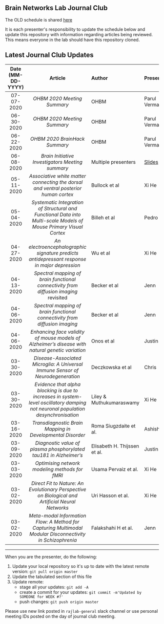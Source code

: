 Brain Networks Lab Journal Club
---

The OLD schedule is shared [here](https://docs.google.com/spreadsheets/d/1ByGjJErnOnr8B-xiYPzZLfBsqS0NZp3QMiwtfqfAE14/edit#gid=0)

It is each presenter's responsibility to update the schedule below and update this repository with information regarding articles being reviewed. This means everyone in the lab should have this repository cloned.

Latest Journal Club Updates
---
Date (MM-DD-YYYY)| Article | Author | Presenter | Presentation Link
:---: | :---: | :--- | :--- | :---
07-07-2020 | *OHBM 2020 Meeting Summary* | OHBM | Parul Verma | [Slides](https://drive.google.com/file/d/15F9meb3ZSi3BHk3JmOHxQW-_AsfVvV2s/view?usp=sharing)
06-30-2020 | *OHBM 2020 Meeting Summary* | OHBM | Parul Verma | [Slides](https://drive.google.com/file/d/1zORVDCfh3fNemNRbYa92nRNjQNsmdbPi/view?usp=sharing)
06-22-2020 | *OHBM 2020 BrainHack Summary* | OHBM | Parul Verma | [Slides](https://drive.google.com/file/d/1cv_hoJNcsd9zx5wDmSHNXdQKT5ph4aYW/view?usp=sharing)
06-08-2020 | *Brain Initiative Investigators Meeting summary* | Multiple presenters | [Slides](https://drive.google.com/file/d/1U5_rG3wfdH50QATDFEruOoClX59wQzcC/view?usp=sharing)
05-11-2020 | *Associative white matter connecting the dorsal and ventral posterior human cortex* | Bullock et al | Xi He | [Google Slides](https://docs.google.com/presentation/d/1vCmz1ogjY-pRtkx22yRXQ_g4fVini2SZVSjCFG9_oW4/edit?usp=sharing)
05-04-2020 | *Systematic Integration of Structural and Functional Data into Multi-scale Models of Mouse Primary Visual Cortex* | Billeh et al | Pedro | PDF
04-27-2020 | *An electroencephalographic signature predicts antidepressant response in major depression* | Wu et al | Xi He | [Google Slides](https://docs.google.com/presentation/d/1umKlQKwqofyw-dyEK6tiCbnP3BvMyP4-vUUXQdvPcfI/edit?usp=sharing)
04-13-2020 | *Spectral mapping of brain functional connectivity from diffusion imaging* revisited | Becker et al | Jenn |
04-06-2020 | *Spectral mapping of brain functional connectivity from diffusion imaging* | Becker et al | Jenn | [Google Slides](https://docs.google.com/presentation/d/1ffcv2yyfAY-tw8TRMkEa6mqfPYvATsO7dHuxVquBnww/edit?usp=sharing)
04-06-2020 | *Enhancing face validity of mouse models of Alzheimer’s disease with natural genetic variation* | Onos et al | Justin | [Google Slides](https://docs.google.com/presentation/d/17oTlu8wsQLf1Buo7QhRljzo221gA3UPrSkuVvLTNmi0/edit?usp=sharing)
03-30-2020 | *Disease-Associated Microglia: A Universal Immune Sensor of Neurodegeneration* | Deczkowska et al | Chris | [Google Slides](https://drive.google.com/file/d/12ktkWxHURAi33AyyvqdpBhsSVUisS_wd/view)
03-30-2020 | *Evidence that alpha blocking is due to increases in system-level oscillatory damping not neuronal population desynchronisation* | Liley & Muthukumaraswamy | Xi He | [Google Slides](Muthukumaraswamy)
03-16-2020 | *Transdiagnostic Brain Mapping in Developmental Disorder* | Roma Siugzdaite et al. | Ashish | |
03-09-2020 | *Diagnostic value of plasma phosphorylated tau181 in Alzheimer’s* | Elisabeth H. Thijssen et al. | Justin | [PowerPoint](https://drive.google.com/open?id=1bkU7mpCDOnQqvcGiz6xIGwboQc0fzRKC)
03-03-2020 | *Optimising network modeling methods for fMRI* | Usama Pervaiz et al. | Xi He | [Google Slides](https://docs.google.com/presentation/d/1cp7ubdnOuy58BWpMkI1QF4RNoqwqwXQT4w0COWmwn2Y/edit?usp=sharing)
03-02-2020 | *Direct Fit to Nature: An Evolutionary Perspective on Biological and Artificial Neural Networks* | Uri Hasson et al. | Xi He | [Google Slides](https://docs.google.com/presentation/d/1-UCYLgt0CrrszFaSrqPKiblyiBaySJ1QYNM75mxI0fg/edit?usp=sharing)
03-02-2020 |  *Meta-modal Information Flow: A Method for Capturing Multimodal Modular Disconnectivity in Schizophrenia* | Falakshahi H et al. | Jenn | [Google Slides](https://docs.google.com/presentation/d/1FW6hpkQ6z5aKJ8axhl8Q30ZaagYszxqTtZSgvYTUTxw/edit?usp=sharing)

---

When you are the presenter, do the following:
 1. Update your local repository so it's up to date with the latest remote version: `git pull origin master`
 2. Update the tabulated section of this file
 3. Update remote:
      - stage all your updates: `git add -A`
      - create a commit for your updates: `git commit -m'Updated by SOMEONE for WEEK #?'`
      - push changes: `git push origin master`

Please use new link posted in `rajlab-general` slack channel or use personal meeting IDs posted on the day of journal club meeting.
